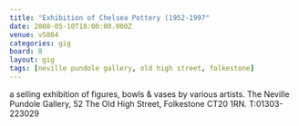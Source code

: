 ```yaml
---
title: "Exhibition of Chelsea Pottery (1952-1997"
date: 2008-05-10T18:00:00.000Z
venue: v5804
categories: gig
board: 8
layout: gig
tags: [neville pundole gallery, old high street, folkestone]
---
```

a selling exhibition of figures, bowls & vases by various artists.  The Neville Pundole Gallery, 52 The Old High Street, Folkestone CT20 1RN.  T:01303-223029